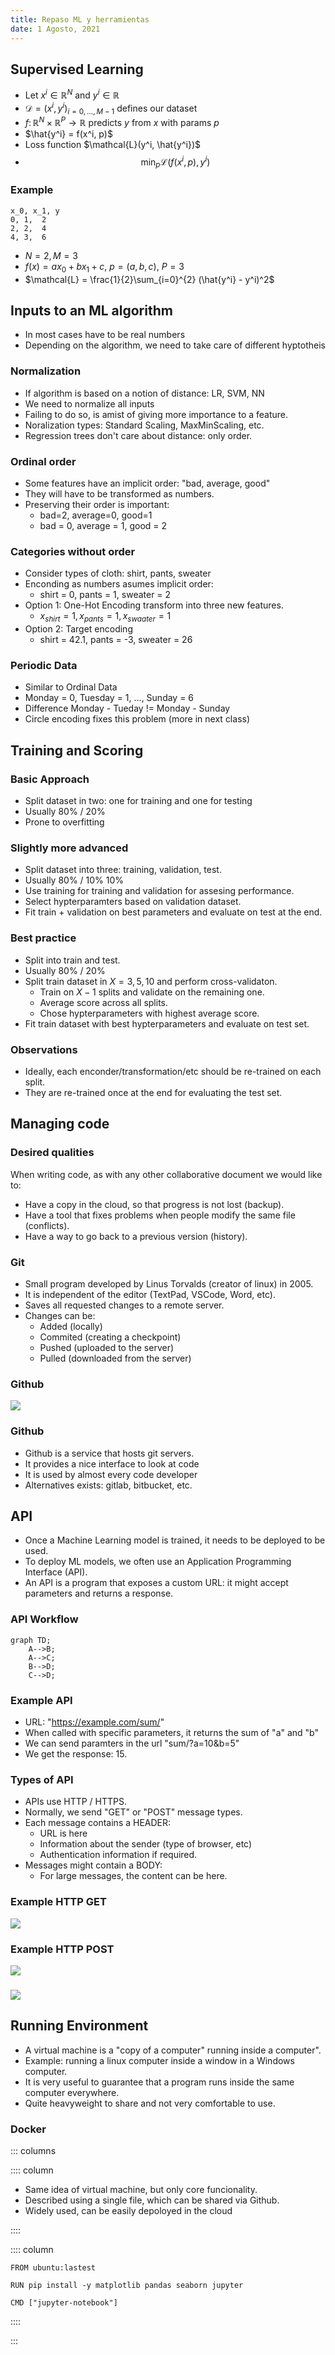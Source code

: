 ```yaml
---
title: Repaso ML y herramientas
date: 1 Agosto, 2021	
---
```


##  Supervised Learning

* Let $x^i \in \mathbb{R}^N$ and $y^i \in \mathbb{R}$
* $\mathcal{D} = (x^i, y^i)_{i=0, \dots, M-1}$ defines our dataset
* $f\colon \mathbb{R}^N \times \mathbb{R}^P \to \mathbb{R}$ predicts $y$ from $x$ with params $p$
* $\hat{y^i} = f(x^i, p)$
* Loss function $\mathcal{L}(y^i, \hat{y^i})$
* $$
\min_{p} \mathcal{L}(f(x^i, p), y^i)
$$

### Example

```table
x_0, x_1, y
0, 1,  2
2, 2,  4
4, 3,  6
```
* $N = 2, M=3$
* $f(x) = ax_0 + bx_1 + c$, $p = (a, b, c)$, $P = 3$
* $\mathcal{L} = \frac{1}{2}\sum_{i=0}^{2} (\hat{y^i} - y^i)^2$

## Inputs to an ML algorithm

* In most cases have to be real numbers
* Depending on the algorithm, we need to take care of different hyptotheis

### Normalization

* If algorithm is based on a notion of distance: LR, SVM, NN
* We need to normalize all inputs
* Failing to do so, is amist of giving more importance to a feature.
* Noralization types: Standard Scaling, MaxMinScaling, etc.
* Regression trees don't care about distance: only order.

### Ordinal order

* Some features have an implicit order: "bad, average, good"
* They will have to be transformed as numbers.
* Preserving their order is important:
	* bad=2, average=0, good=1
	* bad = 0, average = 1, good = 2

### Categories without order

* Consider types of cloth: shirt, pants, sweater
* Enconding as numbers asumes implicit order:
	* shirt = 0, pants = 1, sweater = 2
* Option 1: One-Hot Encoding transform into three new features.
	* $x_{shirt} = 1, x_{pants} = 1, x_{swaater} = 1$
* Option 2: Target encoding
	* shirt = 42.1, pants = -3, sweater = 26

### Periodic Data

* Similar to Ordinal Data
* Monday = 0, Tuesday = 1, ..., Sunday = 6
* Difference Monday - Tueday != Monday - Sunday
* Circle encoding fixes this problem (more in next class)


## Training and Scoring

### Basic Approach

* Split dataset in two: one for training and one for testing
* Usually 80% / 20%
* Prone to overfitting

### Slightly more advanced

* Split dataset into three: training, validation, test.
* Usually 80% / 10% 10%
* Use training for training and validation for assesing performance.
* Select hypterparamters based on validation dataset.
* Fit train + validation on best parameters and evaluate on test at the end.

### Best practice

* Split into train and test.
* Usually 80% / 20%
* Split train dataset in $X=3, 5, 10$ and perform cross-validaton.
	* Train on $X-1$ splits and validate on the remaining one.
	* Average score across all splits.
	* Chose hypterparameters with highest average score.
* Fit train dataset with best hypterparameters and evaluate on test set.

### Observations

* Ideally, each enconder/transformation/etc should be re-trained on each split.
* They are re-trained once at the end for evaluating the test set.

## Managing code


### Desired qualities

When writing code, as with any other collaborative document we would like to:

* Have a copy in the cloud, so that progress is not lost (backup).
* Have a tool that fixes problems when people modify the same file (conflicts).
* Have a way to go back to a previous version (history).

### Git

* Small program developed by Linus Torvalds (creator of linux) in 2005.
* It is independent of the editor (TextPad, VSCode, Word, etc).
* Saves all requested changes to a remote server.
* Changes can be:
	* Added (locally)
	* Commited (creating a checkpoint)
	* Pushed (uploaded to the server)
	* Pulled (downloaded from the server)

### Github

![](img/github.jpg)

### Github

* Github is a service that hosts git servers.
* It provides a nice interface to look at code
* It is used by almost every code developer
* Alternatives exists: gitlab, bitbucket, etc.

## API

* Once a Machine Learning model is trained, it needs to be deployed to be used.
* To deploy ML models, we often use an Application Programming Interface (API).
* An API is a program that exposes a custom URL: it might accept parameters and returns a response.

### API Workflow

```mermaid
graph TD;
    A-->B;
    A-->C;
    B-->D;
    C-->D;
```



### Example API

* URL: "https://example.com/sum/"
* When called with specific parameters, it returns the sum of "a" and "b"
* We can send paramters in the url "sum/?a=10&b=5"
* We get the response: 15.

### Types of API

* APIs use HTTP / HTTPS.
* Normally, we send "GET" or "POST" message types.
* Each message contains a HEADER:
	* URL is here
	* Information about the sender (type of browser, etc)
	* Authentication information if required.
* Messages might contain a BODY:
	* For large messages, the content can be here.

### Example HTTP GET

![](img/http_get.png)

### Example HTTP POST

![](img/http_post_1.png)

### 

![](img/http_post_2.png)

## Running Environment 

* A virtual machine is a "copy of a computer" running inside a computer".
* Example: running a linux computer inside a window in a Windows computer.
* It is very useful to guarantee that a program runs inside the same computer everywhere.
* Quite heavyweight to share and not very comfortable to use.

### Docker

::: columns

:::: column

* Same idea of virtual machine, but only core funcionality.
* Described using a single file, which can be shared via Github.
* Widely used, can be easily depoloyed in the cloud

::::

:::: column

```Dockerfille
FROM ubuntu:lastest

RUN pip install -y matplotlib pandas seaborn jupyter

CMD ["jupyter-notebook"]
```

::::

:::

